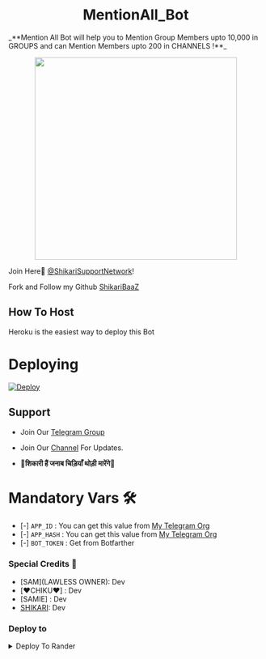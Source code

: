 <h1 align="center"><b><b>MentionAll_Bot</b></b></h1>
_**Mention All Bot will help you to Mention Group Members upto 10,000 in GROUPS and can Mention Members upto 200 in CHANNELS !**_

<p align="center"><a href="https://t.me/ShikariSupportNetwork"><img src="https://telegra.ph/file/5659bd87170bdcbe5ee44.jpg" width="400"></a></p>

Join Here💖 [@ShikariSupportNetwork](https://t.me/ShikariSupportNetwork)!
    
Fork and Follow my Github [ShikariBaaZ](https://github.com/ShikariBaaZ)

## How To Host
Heroku is the easiest way to deploy this Bot

# Deploying
[![Deploy](https://www.herokucdn.com/deploy/button.svg)](https://heroku.com/deploy?template=https://github.com/ShikariBaaZ/MentionAll_Bot)

## Support   

- Join Our [Telegram Group](https://t.me/ShikariSupportNetwork) 
- Join Our [Channel](https://t.me/The_SHIKARI_Network) For Updates.

-  🦅**शिकारी हैं जनाब चिड़ियाँ थोड़ी मारेंगे**🦅

# Mandatory Vars 🛠

- [-] `APP_ID` :   You can get this value from [My Telegram Org](https://my.telegram.org/)
- [-] `APP_HASH` :   You can get this value from [My Telegram Org](https://my.telegram.org/)
- [-] `BOT_TOKEN` : Get from Botfarther

### Special Credits 💖
- [SAM](LAWLESS OWNER): Dev
- [❤️CHIKU❤️] : Dev
- [SAMIE] : Dev
- [SHIKARI](https://github.com/ShikariBaaZ): Dev

### Deploy to

<details><summary>Deploy To Rander</summary>
<br>
<p><a href="https://youtu.be/vbloWcdxjxg">
    Watch Deploying Tutorial...
</a></p>

<p><a href="https://render.com/deploy?repo=https://github.com/Learningbots79/MentionAll_Bot">
  <img src="https://render.com/images/deploy-to-render-button.svg" alt="Deploy">
</a></p>
</details>
